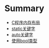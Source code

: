 # Summary

* [C程序内存布局](memory-layout.md)
* [static关键字](static-keyword.md)
* [auto关键字](auto-keyword.md)
* [使用bool类型](bool.md)
